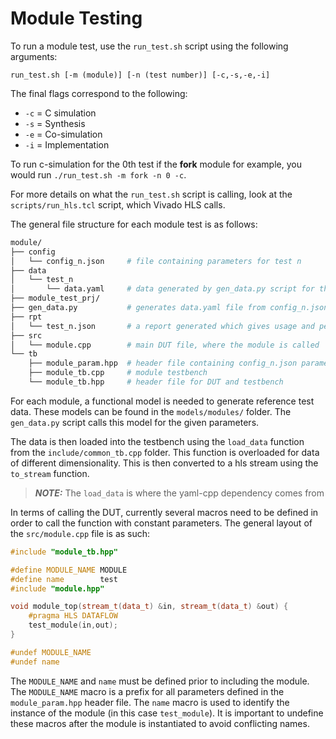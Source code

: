 # Module Testing 

To run a module test, use the `run_test.sh` script using the following arguments:

```
run_test.sh [-m (module)] [-n (test number)] [-c,-s,-e,-i]
```

The final flags correspond to the following:
 - `-c` = C simulation
 - `-s` = Synthesis
 - `-e` = Co-simulation
 - `-i` = Implementation

To run c-simulation for the 0th test if the __fork__ module for example, you would run `./run_test.sh -m fork -n 0 -c`.

For more details on what the `run_test.sh` script is calling, look at the `scripts/run_hls.tcl` script, which Vivado HLS calls.

The general file structure for each module test is as follows:

```bash
module/
├── config
│   └── config_n.json     # file containing parameters for test n
├── data
│   └── test_n
│       └── data.yaml     # data generated by gen_data.py script for the HLS testbench
├── module_test_prj/
├── gen_data.py           # generates data.yaml file from config_n.json
├── rpt
│   └── test_n.json       # a report generated which gives usage and performance for module
├── src
│   └── module.cpp        # main DUT file, where the module is called
└── tb
    ├── module_param.hpp  # header file containing config_n.json parameters as C++ macros
    ├── module_tb.cpp     # module testbench
    └── module_tb.hpp     # header file for DUT and testbench
```

For each module, a functional model is needed to generate reference test data. These models can be found in the `models/modules/` folder. The `gen_data.py` script calls this model for the given parameters.

The data is then loaded into the testbench using the `load_data` function from the `include/common_tb.cpp` folder. This function is overloaded for data of different dimensionality. This is then converted to a hls stream using the `to_stream` function.

 > **_NOTE:_**  The `load_data` is where the yaml-cpp dependency comes from

In terms of calling the DUT, currently several macros need to be defined in order to call the function with constant parameters. The general layout of the `src/module.cpp` file is as such:

```cpp
#include "module_tb.hpp"

#define MODULE_NAME MODULE
#define name        test
#include "module.hpp"

void module_top(stream_t(data_t) &in, stream_t(data_t) &out) {
    #pragma HLS DATAFLOW
    test_module(in,out);
}

#undef MODULE_NAME
#undef name
```

The `MODULE_NAME` and `name` must be defined prior to including the module. The `MODULE_NAME` macro is a prefix for all parameters defined in the `module_param.hpp` header file. The `name` macro is used to identify the instance of the module (in this case `test_module`). It is important to undefine these macros after the module is instantiated to avoid conflicting names.


